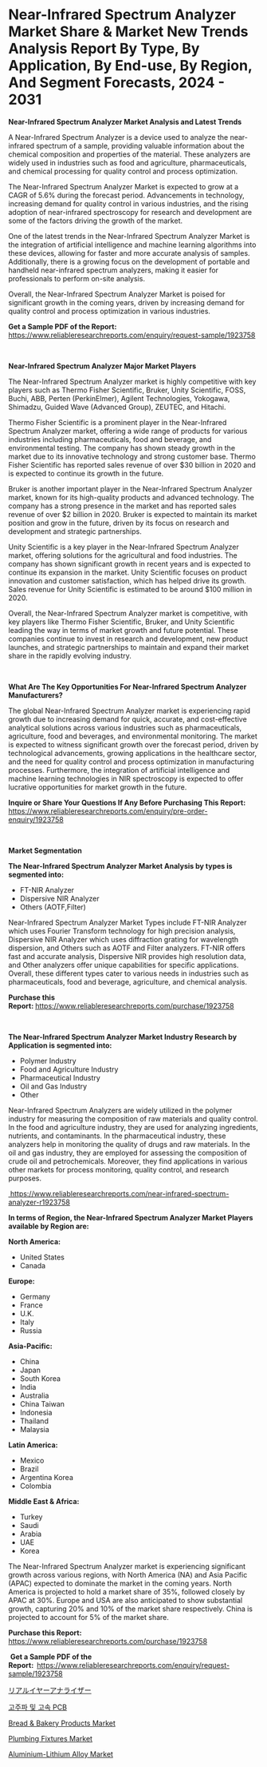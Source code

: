 <p><h1>Near-Infrared Spectrum Analyzer Market Share & Market New Trends Analysis Report By Type, By Application, By End-use, By Region, And Segment Forecasts, 2024 - 2031</h1></p><p><strong>Near-Infrared Spectrum Analyzer Market Analysis and Latest Trends</strong></p>
<p><p>A Near-Infrared Spectrum Analyzer is a device used to analyze the near-infrared spectrum of a sample, providing valuable information about the chemical composition and properties of the material. These analyzers are widely used in industries such as food and agriculture, pharmaceuticals, and chemical processing for quality control and process optimization.</p><p>The Near-Infrared Spectrum Analyzer Market is expected to grow at a CAGR of 5.6% during the forecast period. Advancements in technology, increasing demand for quality control in various industries, and the rising adoption of near-infrared spectroscopy for research and development are some of the factors driving the growth of the market.</p><p>One of the latest trends in the Near-Infrared Spectrum Analyzer Market is the integration of artificial intelligence and machine learning algorithms into these devices, allowing for faster and more accurate analysis of samples. Additionally, there is a growing focus on the development of portable and handheld near-infrared spectrum analyzers, making it easier for professionals to perform on-site analysis.</p><p>Overall, the Near-Infrared Spectrum Analyzer Market is poised for significant growth in the coming years, driven by increasing demand for quality control and process optimization in various industries.</p></p>
<p><strong>Get a Sample PDF of the Report:&nbsp;</strong> <a href="https://www.reliableresearchreports.com/enquiry/request-sample/1923758">https://www.reliableresearchreports.com/enquiry/request-sample/1923758</a></p>
<p>&nbsp;</p>
<p><strong>Near-Infrared Spectrum Analyzer Major Market Players</strong></p>
<p><p>The Near-Infrared Spectrum Analyzer market is highly competitive with key players such as Thermo Fisher Scientific, Bruker, Unity Scientific, FOSS, Buchi, ABB, Perten (PerkinElmer), Agilent Technologies, Yokogawa, Shimadzu, Guided Wave (Advanced Group), ZEUTEC, and Hitachi.</p><p>Thermo Fisher Scientific is a prominent player in the Near-Infrared Spectrum Analyzer market, offering a wide range of products for various industries including pharmaceuticals, food and beverage, and environmental testing. The company has shown steady growth in the market due to its innovative technology and strong customer base. Thermo Fisher Scientific has reported sales revenue of over $30 billion in 2020 and is expected to continue its growth in the future.</p><p>Bruker is another important player in the Near-Infrared Spectrum Analyzer market, known for its high-quality products and advanced technology. The company has a strong presence in the market and has reported sales revenue of over $2 billion in 2020. Bruker is expected to maintain its market position and grow in the future, driven by its focus on research and development and strategic partnerships.</p><p>Unity Scientific is a key player in the Near-Infrared Spectrum Analyzer market, offering solutions for the agricultural and food industries. The company has shown significant growth in recent years and is expected to continue its expansion in the market. Unity Scientific focuses on product innovation and customer satisfaction, which has helped drive its growth. Sales revenue for Unity Scientific is estimated to be around $100 million in 2020.</p><p>Overall, the Near-Infrared Spectrum Analyzer market is competitive, with key players like Thermo Fisher Scientific, Bruker, and Unity Scientific leading the way in terms of market growth and future potential. These companies continue to invest in research and development, new product launches, and strategic partnerships to maintain and expand their market share in the rapidly evolving industry.</p></p>
<p>&nbsp;</p>
<p><strong>What Are The Key Opportunities For Near-Infrared Spectrum Analyzer Manufacturers?</strong></p>
<p><p>The global Near-Infrared Spectrum Analyzer market is experiencing rapid growth due to increasing demand for quick, accurate, and cost-effective analytical solutions across various industries such as pharmaceuticals, agriculture, food and beverages, and environmental monitoring. The market is expected to witness significant growth over the forecast period, driven by technological advancements, growing applications in the healthcare sector, and the need for quality control and process optimization in manufacturing processes. Furthermore, the integration of artificial intelligence and machine learning technologies in NIR spectroscopy is expected to offer lucrative opportunities for market growth in the future.</p></p>
<p><strong>Inquire or Share Your Questions If Any Before Purchasing This Report:</strong> <a href="https://www.reliableresearchreports.com/enquiry/pre-order-enquiry/1923758">https://www.reliableresearchreports.com/enquiry/pre-order-enquiry/1923758</a></p>
<p>&nbsp;</p>
<p><strong>Market Segmentation</strong></p>
<p><strong>The Near-Infrared Spectrum Analyzer Market Analysis by types is segmented into:</strong></p>
<p><ul><li>FT-NIR Analyzer</li><li>Dispersive NIR Analyzer</li><li>Others (AOTF,Filter)</li></ul></p>
<p><p>Near-Infrared Spectrum Analyzer Market Types include FT-NIR Analyzer which uses Fourier Transform technology for high precision analysis, Dispersive NIR Analyzer which uses diffraction grating for wavelength dispersion, and Others such as AOTF and Filter analyzers. FT-NIR offers fast and accurate analysis, Dispersive NIR provides high resolution data, and Other analyzers offer unique capabilities for specific applications. Overall, these different types cater to various needs in industries such as pharmaceuticals, food and beverage, agriculture, and chemical analysis.</p></p>
<p><strong>Purchase this Report:&nbsp;</strong><a href="https://www.reliableresearchreports.com/purchase/1923758">https://www.reliableresearchreports.com/purchase/1923758</a></p>
<p>&nbsp;</p>
<p><strong>The Near-Infrared Spectrum Analyzer Market Industry Research by Application is segmented into:</strong></p>
<p><ul><li>Polymer Industry</li><li>Food and Agriculture Industry</li><li>Pharmaceutical Industry</li><li>Oil and Gas Industry</li><li>Other</li></ul></p>
<p><p>Near-Infrared Spectrum Analyzers are widely utilized in the polymer industry for measuring the composition of raw materials and quality control. In the food and agriculture industry, they are used for analyzing ingredients, nutrients, and contaminants. In the pharmaceutical industry, these analyzers help in monitoring the quality of drugs and raw materials. In the oil and gas industry, they are employed for assessing the composition of crude oil and petrochemicals. Moreover, they find applications in various other markets for process monitoring, quality control, and research purposes.</p></p>
<p><a href="https://www.reliableresearchreports.com/near-infrared-spectrum-analyzer-r1923758">&nbsp;https://www.reliableresearchreports.com/near-infrared-spectrum-analyzer-r1923758</a></p>
<p><strong>In terms of Region, the Near-Infrared Spectrum Analyzer Market Players available by Region are:</strong></p>
<p>
    <p> <strong> North America: </strong>
        <ul>
            <li>United States</li>
            <li>Canada</li>
        </ul>
        </p> 
    <p> <strong> Europe: </strong>
        <ul>
            <li>Germany</li>
            <li>France</li>
            <li>U.K.</li>
            <li>Italy</li>
            <li>Russia</li>
        </ul>
        </p> 
    <p> <strong> Asia-Pacific: </strong>
        <ul>
            <li>China</li>
            <li>Japan</li>
            <li>South Korea</li>
            <li>India</li>
            <li>Australia</li>
            <li>China Taiwan</li>
            <li>Indonesia</li>
            <li>Thailand</li>
            <li>Malaysia</li>
        </ul>
        </p> 
    <p> <strong> Latin America: </strong>
        <ul>
            <li>Mexico</li>
            <li>Brazil</li>
            <li>Argentina Korea</li>
            <li>Colombia</li>
        </ul>
        </p> 
    <p> <strong> Middle East & Africa: </strong>
        <ul>
            <li>Turkey</li>
            <li>Saudi</li>
            <li>Arabia</li>
            <li>UAE</li>
            <li>Korea</li>
        </ul>
    </p>
    </p>
<p><p>The Near-Infrared Spectrum Analyzer market is experiencing significant growth across various regions, with North America (NA) and Asia Pacific (APAC) expected to dominate the market in the coming years. North America is projected to hold a market share of 35%, followed closely by APAC at 30%. Europe and USA are also anticipated to show substantial growth, capturing 20% and 10% of the market share respectively. China is projected to account for 5% of the market share.</p></p>
<p><strong>Purchase this Report: </strong><a href="https://www.reliableresearchreports.com/purchase/1923758">https://www.reliableresearchreports.com/purchase/1923758</a></p>
<p>&nbsp;<strong>Get a Sample PDF of the Report:&nbsp;&nbsp;</strong><a href="https://www.reliableresearchreports.com/enquiry/request-sample/1923758">https://www.reliableresearchreports.com/enquiry/request-sample/1923758</a></p>
<p><strong></strong></p>
<p><p><a href="https://github.com/JacksonWiza1924/Market-Research-Report-List-2/blob/main/2893806115767.md">リアルイヤーアナライザー</a></p><p><a href="https://github.com/risastia4/Market-Research-Report-List-1/blob/main/7689952108317.md">고주파 및 고속 PCB</a></p><p><a href="https://issuu.com/reportprime-2/docs/bread-bakery-products-market-size-2_3d53fae432107f">Bread & Bakery Products Market</a></p><p><a href="https://www.linkedin.com/pulse/plumbing-fixtures-market-analysis-sze-forecasted-period-yidse">Plumbing Fixtures Market</a></p><p><a href="https://github.com/AlysaLedner2023/Market-Research-Report-List-1/blob/main/aluminium-lithium-alloy-market.md">Aluminium-Lithium Alloy Market</a></p></p>